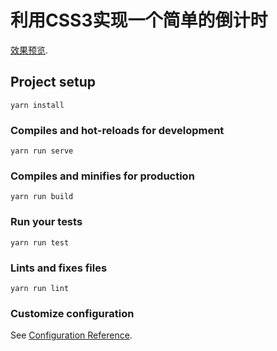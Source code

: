 # 利用CSS3实现一个简单的倒计时
 
[效果预览](https://wujian6510.github.io/countdown/dist/index.html).

## Project setup
```
yarn install
```

### Compiles and hot-reloads for development
```
yarn run serve
```

### Compiles and minifies for production
```
yarn run build
```

### Run your tests
```
yarn run test
```

### Lints and fixes files
```
yarn run lint
```

### Customize configuration
See [Configuration Reference](https://cli.vuejs.org/config/).
